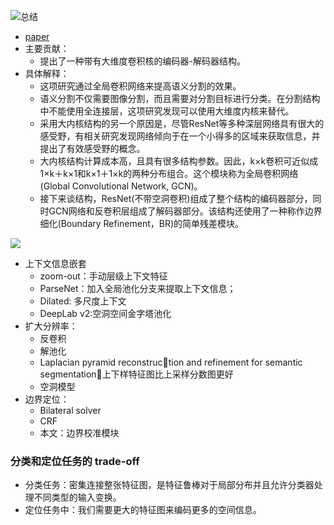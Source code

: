 ![总结](readme/13.204-论文的思维导图.png)

* [paper](paper/13.204-17-Large-Kernel-Matters—Improve-Semantic-Segmentation-by-Global-Convolutional-Network.pdf)
* 主要贡献：
    * 提出了一种带有大维度卷积核的编码器-解码器结构。
* 具体解释：
    * 这项研究通过全局卷积网络来提高语义分割的效果。
    * 语义分割不仅需要图像分割，而且需要对分割目标进行分类。在分割结构中不能使用全连接层，这项研究发现可以使用大维度内核来替代。
    * 采用大内核结构的另一个原因是，尽管ResNet等多种深层网络具有很大的感受野，有相关研究发现网络倾向于在一个小得多的区域来获取信息，并提出了有效感受野的概念。
    * 大内核结构计算成本高，且具有很多结构参数。因此，k×k卷积可近似成1×k＋k×1和k×1＋1×k的两种分布组合。这个模块称为全局卷积网络(Global Convolutional Network, GCN)。
    * 接下来谈结构，ResNet(不带空洞卷积)组成了整个结构的编码器部分，同时GCN网络和反卷积层组成了解码器部分。该结构还使用了一种称作边界细化(Boundary Refinement，BR)的简单残差模块。


![](readme/13.204-GCN_01.png)

* 上下文信息嵌套
    * zoom-out：手动层级上下文特征
    * ParseNet：加入全局池化分支来提取上下文信息；
    * Dilated: 多尺度上下文
    * DeepLab v2:空洞空间金字塔池化
* 扩大分辨率：
    * 反卷积
    * 解池化
    * Laplacian pyramid reconstruction and refinement for semantic segmentation：上下样特征图比上采样分数图更好
    * 空洞模型
* 边界定位：
    * Bilateral solver
    * CRF
    * 本文：边界校准模块

### 分类和定位任务的 trade-off

* 分类任务：密集连接整张特征图，是特征鲁棒对于局部分布并且允许分类器处理不同类型的输入变换。
* 定位任务中：我们需要更大的特征图来编码更多的空间信息。
